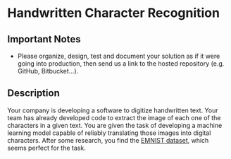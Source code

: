 # Handwritten Character Recognition

## Important Notes

* Please organize, design, test and document your solution as if it were
going into production, then send us a link to the hosted repository
(e.g. GitHub, Bitbucket...).

## Description

Your company is developing a software to digitize handwritten text. Your
team has already developed code to extract the image of each one of the
characters in a given text. You are given the task of developing a
machine learning model capable of reliably translating those images into
digital characters. After some research, you find the [EMNIST dataset](https://www.nist.gov/itl/iad/image-group/emnist-dataset),
which seems perfect for the task.
